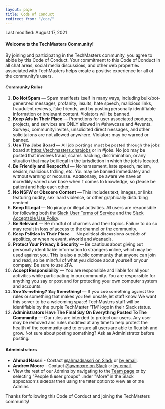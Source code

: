 ```yaml
---
layout: page
title: Code of Conduct
redirect_from: "/coc/"
---
```


Last modified: August 17, 2021

#### Welcome to the TechMasters Community!

By joining and participating in the TechMasters community, you agree to abide by this Code of Conduct. Your commitment to this Code of Conduct in all chat areas, social media discussions, and other web properties associated with TechMasters helps create a positive experience for all of the community’s users.

#### Community Rules

1. **Do Not Spam** — Spam manifests itself in many ways, including bulk/bot-generated messages, profanity, insults, hate speech, malicious links, fraudulent reviews, fake friends, and by posting personally identifiable information or irrelevant content. Violators will be banned.
2. **Keep Ads In Their Place** — Promotions for user-associated products, projects, and services are ONLY allowed in #showcase and #events. Surveys, community invites, unsolicited direct messages, and other solicitations are not allowed anywhere. Violators may be warned or banned.
3. **Use The Jobs Board** — All job postings must be posted through the jobs board at https://techmasters.chat/jobs or in #jobs. No job may be posted that involves fraud, scams, hacking, discrimination, or any situation that may be illegal in the jurisdiction in which the job is located.
4. **Be Friendly and Respectful** — No harassment, hate speech, racism, sexism, malicious trolling, etc. You may be banned immediately and without warning or recourse. Additionally, be aware we have an incredibly varied user base when it comes to knowledge, so please be patient and help each other.
5. **No NSFW or Obscene Content** — This includes text, images, or links featuring nudity, sex, hard violence, or other graphically disturbing content.
6. **Keep It Legal** — No piracy or illegal activities. All users are responsible for following both the [Slack User Terms of Service](https://slack.com/terms-of-service/user) and the [Slack Acceptable Use Policy](https://slack.com/acceptable-use-policy).
7. **Be Relevant** — Be mindful of channels and their topics. Failure to do so may result in loss of access to the channel or the community.
8. **Keep Politics In Their Place** — No political discussions outside of #politics, or when relevant, #world and #canadia.
9. **Protect Your Privacy & Security** — Be cautious about giving out personally identifiable information to strangers online, which may be used against you. This is also a public community that anyone can join and read, so be mindful of what you diclose about yourself or your company. Be sure to use 2FA.
10. **Accept Responsibility** — You are responsible and liable for all your activities while participating in our community. You are responsible for anything you say or post and for protecting your own computer system and accounts.
11. **See Something? Say Something!** — If you see something against the rules or something that makes you feel unsafe, let staff know. We want this server to be a welcoming space! TechMasters staff will be identifiable by the purple TechMaster 'TM' logo in their Slack status.
12. **Administrators Have The Final Say On Everything Posted To The Community** — Our rules are intended to protect our users. Any user may be removed and rules modified at any time to help protect the health of the community and to ensure all users are able to flourish and grow. Not sure about posting something? Ask an Administrator before posting.

#### Administrators

* **Ahmad Nassri** - Contact [@ahmadnassri on Slack](https://techmasters.slack.com/messages/@ahmadnassri) or [by email](mailto:ahmad@techmasters.email).
* **Andrew Moore** - Contact [@awmoore on Slack](https://techmasters.slack.com/messages/@awmoore) or [by email](mailto:andrew@techmasters.email).
* View the rest of our Admins by navigating to the [Team page](https://techmasters.slack.com/team) or by selecting "People & user groups" under "More" in the Slack application's sidebar then using the filter option to view all of the Admins.

Thanks for following this Code of Conduct and joining the TechMasters community!
